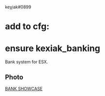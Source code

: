 keχiak#0899


# add to cfg:
# ensure kexiak_banking

Bank system for ESX.

## Photo
[BANK SHOWCASE](https://i.imgur.com/eY3DsvR.png)
